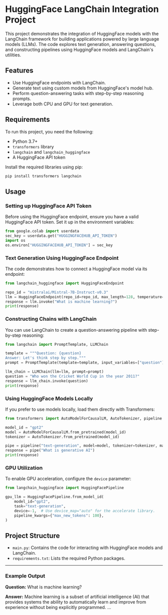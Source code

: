 # HuggingFace LangChain Integration Project

This project demonstrates the integration of HuggingFace models with the LangChain framework for building applications powered by large language models (LLMs). The code explores text generation, answering questions, and constructing pipelines using HuggingFace models and LangChain's utilities.

## Features

- Use HuggingFace endpoints with LangChain.
- Generate text using custom models from HuggingFace's model hub.
- Perform question-answering tasks with step-by-step reasoning prompts.
- Leverage both CPU and GPU for text generation.

## Requirements

To run this project, you need the following:

- Python 3.7+
- `transformers` library
- `langchain` and `langchain_huggingface`
- A HuggingFace API token

Install the required libraries using pip:

```bash
pip install transformers langchain
```

## Usage

### Setting up HuggingFace API Token

Before using the HuggingFace endpoint, ensure you have a valid HuggingFace API token. Set it up in the environment variables:

```python
from google.colab import userdata
sec_key = userdata.get("HUGGINGFACEHUB_API_TOKEN")
import os
os.environ["HUGGINGFACEHUB_API_TOKEN"] = sec_key
```

### Text Generation Using HuggingFace Endpoint

The code demonstrates how to connect a HuggingFace model via its endpoint:

```python
from langchain_huggingface import HuggingFaceEndpoint

repo_id = "mistralai/Mistral-7B-Instruct-v0.3"
llm = HuggingFaceEndpoint(repo_id=repo_id, max_length=128, temperature=0.7, token=sec_key)
response = llm.invoke("What is machine learning?")
print(response)
```

### Constructing Chains with LangChain

You can use LangChain to create a question-answering pipeline with step-by-step reasoning:

```python
from langchain import PromptTemplate, LLMChain

template = """Question: {question}
Answer: Let's think step by step."""
prompt = PromptTemplate(template=template, input_variables=["question"])

llm_chain = LLMChain(llm=llm, prompt=prompt)
question = "Who won the Cricket World Cup in the year 2011?"
response = llm_chain.invoke(question)
print(response)
```

### Using HuggingFace Models Locally

If you prefer to use models locally, load them directly with Transformers:

```python
from transformers import AutoModelForCausalLM, AutoTokenizer, pipeline

model_id = "gpt2"
model = AutoModelForCausalLM.from_pretrained(model_id)
tokenizer = AutoTokenizer.from_pretrained(model_id)

pipe = pipeline("text-generation", model=model, tokenizer=tokenizer, max_new_tokens=100)
response = pipe("What is generative AI")
print(response)
```

### GPU Utilization

To enable GPU acceleration, configure the `device` parameter:

```python
from langchain_huggingface import HuggingFacePipeline

gpu_llm = HuggingFacePipeline.from_model_id(
    model_id="gpt2",
    task="text-generation",
    device=-1,  # Use device_map="auto" for the accelerate library.
    pipeline_kwargs={"max_new_tokens": 100},
)
```

## Project Structure

- `main.py`: Contains the code for interacting with HuggingFace models and LangChain.
- `requirements.txt`: Lists the required Python packages.

---




### Example Output

**Question:** What is machine learning?

**Answer:** Machine learning is a subset of artificial intelligence (AI) that provides systems the ability to automatically learn and improve from experience without being explicitly programmed. ...




